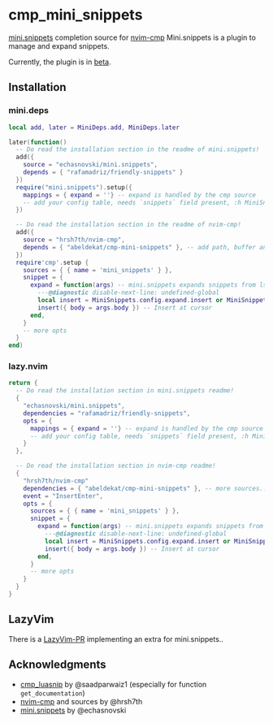 # cmp_mini_snippets

[mini.snippets] completion source for [nvim-cmp]
Mini.snippets is a plugin to manage and expand snippets.

Currently, the plugin is in [beta].

## Installation

### mini.deps

```lua
local add, later = MiniDeps.add, MiniDeps.later

later(function()
  -- Do read the installation section in the readme of mini.snippets!
  add({
    source = "echasnovski/mini.snippets",
    depends = { "rafamadriz/friendly-snippets" }
  })
  require("mini.snippets").setup({
    mappings = { expand = ''} -- expand is handled by the cmp source
    -- add your config table, needs `snippets` field present, :h MiniSnippets-examples
  })

  -- Do read the installation section in the readme of nvim-cmp!
  add({
    source = "hrsh7th/nvim-cmp",
    depends = { "abeldekat/cmp-mini-snippets" }, -- add path, buffer and more...
  })
  require'cmp'.setup {
    sources = { { name = 'mini_snippets' } },
    snippet = {
      expand = function(args) -- mini.snippets expands snippets from lsp...
        ---@diagnostic disable-next-line: undefined-global
        local insert = MiniSnippets.config.expand.insert or MiniSnippets.default_insert
        insert({ body = args.body }) -- Insert at cursor
      end,
    }
    -- more opts
  }
end)
```

### lazy.nvim

```lua
return {
  -- Do read the installation section in mini.snippets readme!
  {
    "echasnovski/mini.snippets",
    dependencies = "rafamadriz/friendly-snippets",
    opts = {
      mappings = { expand = ''} -- expand is handled by the cmp source
      -- add your config table, needs `snippets` field present, :h MiniSnippets-examples
    }
  },

  -- Do read the installation section in nvim-cmp readme!
  {
    "hrsh7th/nvim-cmp"
    dependencies = { "abeldekat/cmp-mini-snippets" }, -- more sources...
    event = "InsertEnter",
    opts = {
      sources = { { name = 'mini_snippets' } },
      snippet = {
        expand = function(args) -- mini.snippets expands snippets from lsp...
          ---@diagnostic disable-next-line: undefined-global
          local insert = MiniSnippets.config.expand.insert or MiniSnippets.default_insert
          insert({ body = args.body }) -- Insert at cursor
        end,
      }
      -- more opts
    }
  }
}
```

## LazyVim

There is a [LazyVim-PR] implementing an extra for mini.snippets..

## Acknowledgments

- [cmp_luasnip] by @saadparwaiz1 (especially for function `get_documentation`)
- [nvim-cmp] and sources by @hrsh7th
- [mini.snippets] by @echasnovski

[mini.snippets]: https://github.com/echasnovski/mini.snippets
[nvim-cmp]: https://github.com/hrsh7th/nvim-cmp
[cmp_luasnip]: https://github.com/saadparwaiz1/cmp_luasnip
[LazyVim-PR]: https://github.com/LazyVim/LazyVim/pull/5274
[beta]: https://github.com/echasnovski/mini.nvim/issues/1428
